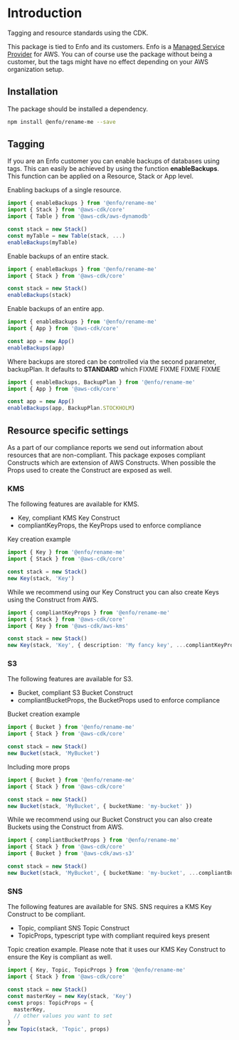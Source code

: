 # Introduction

Tagging and resource standards using the CDK.

This package is tied to Enfo and its customers. Enfo is a [Managed Service Provider](https://aws.amazon.com/partners/programs/msp/) for AWS. You can of course use the package without being a customer, but the tags might have no effect depending on your AWS organization setup.

## Installation

The package should be installed a dependency.

```bash
npm install @enfo/rename-me --save
```

## Tagging

If you are an Enfo customer you can enable backups of databases using tags. This can easily be achieved by using the function **enableBackups**. This function can be applied on a Resource, Stack or App level.

Enabling backups of a single resource.

```typescript
import { enableBackups } from '@enfo/rename-me'
import { Stack } from '@aws-cdk/core'
import { Table } from '@aws-cdk/aws-dynamodb'

const stack = new Stack()
const myTable = new Table(stack, ...)
enableBackups(myTable)
```

Enable backups of an entire stack.

```typescript
import { enableBackups } from '@enfo/rename-me'
import { Stack } from '@aws-cdk/core'

const stack = new Stack()
enableBackups(stack)
```

Enable backups of an entire app.

```typescript
import { enableBackups } from '@enfo/rename-me'
import { App } from '@aws-cdk/core'

const app = new App()
enableBackups(app)
```

Where backups are stored can be controlled via the second parameter, backupPlan. It defaults to **STANDARD** which FIXME
FIXME
FIXME
FIXME

```typescript
import { enableBackups, BackupPlan } from '@enfo/rename-me'
import { App } from '@aws-cdk/core'

const app = new App()
enableBackups(app, BackupPlan.STOCKHOLM)
```

## Resource specific settings

As a part of our compliance reports we send out information about resources that are non-compliant. This package exposes compliant Constructs which are extension of AWS Constructs. When possible the Props used to create the Construct are exposed as well.

### KMS

The following features are available for KMS.

* Key, compliant KMS Key Construct
* compliantKeyProps, the KeyProps used to enforce compliance

Key creation example

```typescript
import { Key } from '@enfo/rename-me'
import { Stack } from '@aws-cdk/core'

const stack = new Stack()
new Key(stack, 'Key')
```

While we recommend using our Key Construct you can also create Keys using the Construct from AWS.

```typescript
import { compliantKeyProps } from '@enfo/rename-me'
import { Stack } from '@aws-cdk/core'
import { Key } from '@aws-cdk/aws-kms'

const stack = new Stack()
new Key(stack, 'Key', { description: 'My fancy key', ...compliantKeyProps })
```

### S3

The following features are available for S3.

* Bucket, compliant S3 Bucket Construct
* compliantBucketProps, the BucketProps used to enforce compliance


Bucket creation example

```typescript
import { Bucket } from '@enfo/rename-me'
import { Stack } from '@aws-cdk/core'

const stack = new Stack()
new Bucket(stack, 'MyBucket')
```

Including more props

```typescript
import { Bucket } from '@enfo/rename-me'
import { Stack } from '@aws-cdk/core'

const stack = new Stack()
new Bucket(stack, 'MyBucket', { bucketName: 'my-bucket' })
```

While we recommend using our Bucket Construct you can also create Buckets using the Construct from AWS.

```typescript
import { compliantBucketProps } from '@enfo/rename-me'
import { Stack } from '@aws-cdk/core'
import { Bucket } from '@aws-cdk/aws-s3'

const stack = new Stack()
new Bucket(stack, 'MyBucket', { bucketName: 'my-bucket', ...compliantBucketProps })
```

### SNS

The following features are available for SNS. SNS requires a KMS Key Construct to be compliant.

* Topic, compliant SNS Topic Construct
* TopicProps, typescript type with compliant required keys present

Topic creation example. Please note that it uses our KMS Key Construct to ensure the Key is compliant as well.

```typescript
import { Key, Topic, TopicProps } from '@enfo/rename-me'
import { Stack } from '@aws-cdk/core'

const stack = new Stack()
const masterKey = new Key(stack, 'Key')
const props: TopicProps = {
  masterKey,
  // other values you want to set
}
new Topic(stack, 'Topic', props)
```
